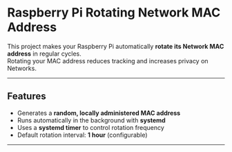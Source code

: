 # Raspberry Pi Rotating Network MAC Address

This project makes your Raspberry Pi automatically **rotate its Network MAC address** in regular cycles.  
Rotating your MAC address reduces tracking and increases privacy on Networks.

---

## Features
- Generates a **random, locally administered MAC address**
- Runs automatically in the background with **systemd**
- Uses a **systemd timer** to control rotation frequency
- Default rotation interval: **1 hour** (configurable)

---
